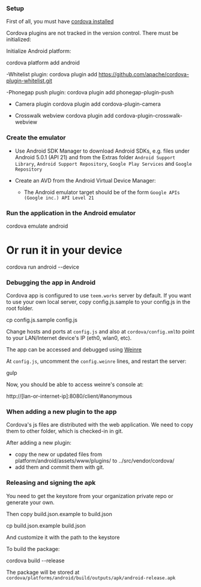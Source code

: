 ### Setup

First of all, you must have [cordova installed](https://cordova.apache.org/docs/en/4.0.0/guide_cli_index.md.html)

Cordova plugins are not tracked in the version control. There must be initialized:

Initialize Android platform:

  cordova platform add android

-Whitelist plugin:
    cordova plugin add https://github.com/apache/cordova-plugin-whitelist.git

-Phonegap push plugin:
    cordova plugin add phonegap-plugin-push

- Camera plugin
    cordova plugin add cordova-plugin-camera

- Crosswalk webview
    cordova plugin add cordova-plugin-crosswalk-webview

### Create the emulator
  - Use Android SDK Manager to download Android SDKs, e.g. files under Android 5.0.1 (API 21) and from the Extras folder ```Android Support Library```, ```Android Support Repository```, ```Google Play Services``` and ```Google Repository```

  - Create an AVD from the Android Virtual Device Manager:
    - The Android emulator target should be of the form ```Google APIs (Google inc.) API Level 21```

### Run the application in the Android emulator

  cordova emulate android

  # Or run it in your device

  cordova run android --device

### Debugging the app in Android

Cordova app is configured to use `teem.works` server by default. If you want to
use your own local server, copy config.js.sample to your config.js in the root
folder.

  cp config.js.sample config.js

Change hosts and ports at `config.js` and also at `cordova/config.xml`to point
to your LAN/Internet device's IP (eth0, wlan0, etc).

The app can be accessed and debugged using
[Weinre](http://people.apache.org/~pmuellr/weinre-docs/latest/Home.html)

At `config.js`, uncomment the `config.weinre` lines, and restart the server:

  gulp

Now, you should be able to access weinre's console at:

  http://[lan-or-internet-ip]:8080/client/#anonymous

### When adding a new plugin to the app

Cordova's js files are distributed with the web application. We need to copy them
to other folder, which is checked-in in git.

After adding a new plugin:

-  copy the new or updated files from platform/android/assets/www/plugins/ to ../src/vendor/cordova/
-  add them and commit them with git.

### Releasing and signing the apk

You need to get the keystore from your organization private repo or generate your own.

Then copy build.json.example to build.json

  cp build.json.example build.json

And customize it with the path to the keystore

To build the package:

  cordova build --release

The package will be stored at `cordova/platforms/android/build/outputs/apk/android-release.apk`
